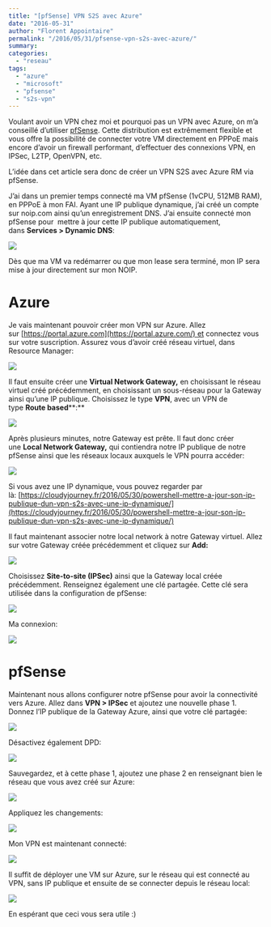 ```yaml
---
title: "[pfSense] VPN S2S avec Azure"
date: "2016-05-31"
author: "Florent Appointaire"
permalink: "/2016/05/31/pfsense-vpn-s2s-avec-azure/"
summary: 
categories: 
  - "reseau"
tags: 
  - "azure"
  - "microsoft"
  - "pfsense"
  - "s2s-vpn"
---
```

Voulant avoir un VPN chez moi et pourquoi pas un VPN avec Azure, on m’a conseillé d’utiliser [pfSense](https://www.pfsense.org/). Cette distribution est extrêmement flexible et vous offre la possibilité de connecter votre VM directement en PPPoE mais encore d’avoir un firewall performant, d’effectuer des connexions VPN, en IPSec, L2TP, OpenVPN, etc.

L’idée dans cet article sera donc de créer un VPN S2S avec Azure RM via pfSense.

J’ai dans un premier temps connecté ma VM pfSense (1vCPU, 512MB RAM), en PPPoE à mon FAI. Ayant une IP publique dynamique, j’ai créé un compte sur noip.com ainsi qu’un enregistrement DNS. J’ai ensuite connecté mon pfSense pour  mettre à jour cette IP publique automatiquement, dans **Services > Dynamic DNS**:

[![](https://cloudyjourney.fr/wp-content/uploads/2018/01/SNAGHTMLeb3953b_03B4FC3B.png)](https://cloudyjourney.fr/wp-content/uploads/2018/01/SNAGHTMLeb3953b_03B4FC3B.png)

Dès que ma VM va redémarrer ou que mon lease sera terminé, mon IP sera mise à jour directement sur mon NOIP.

# Azure

Je vais maintenant pouvoir créer mon VPN sur Azure. Allez sur [https://portal.azure.com](https://portal.azure.com/) et connectez vous sur votre suscription. Assurez vous d’avoir créé réseau virtuel, dans Resource Manager:

[![](https://cloudyjourney.fr/wp-content/uploads/2018/01/image_65D67839.png)](https://cloudyjourney.fr/wp-content/uploads/2018/01/image_65D67839.png)

Il faut ensuite créer une **Virtual Network Gateway,** en choisissant le réseau virtuel créé précédemment, en choisissant un sous-réseau pour la Gateway ainsi qu’une IP publique. Choisissez le type **VPN**, avec un VPN de type **Route based****:**

![](https://cloudyjourney.fr/wp-content/uploads/2018/01/image_454F3887.png)

Après plusieurs minutes, notre Gateway est prête. Il faut donc créer une **Local Network Gateway,** qui contiendra notre IP publique de notre pfSense ainsi que les réseaux locaux auxquels le VPN pourra accéder:

[![](https://cloudyjourney.fr/wp-content/uploads/2018/01/SNAGHTMLed9b5f9_199E6E8B.png)](https://cloudyjourney.fr/wp-content/uploads/2018/01/SNAGHTMLed9b5f9_199E6E8B.png)

Si vous avez une IP dynamique, vous pouvez regarder par là: [https://cloudyjourney.fr/2016/05/30/powershell-mettre-a-jour-son-ip-publique-dun-vpn-s2s-avec-une-ip-dynamique/](https://cloudyjourney.fr/2016/05/30/powershell-mettre-a-jour-son-ip-publique-dun-vpn-s2s-avec-une-ip-dynamique/)

Il faut maintenant associer notre local network à notre Gateway virtuel. Allez sur votre Gateway créée précédemment et cliquez sur **Add:**

[![](https://cloudyjourney.fr/wp-content/uploads/2018/01/SNAGHTMLedfe068_3BF60404.png)](https://cloudyjourney.fr/wp-content/uploads/2018/01/SNAGHTMLedfe068_3BF60404.png)

Choisissez **Site-to-site (IPSec)** ainsi que la Gateway local créée précédemment. Renseignez également une clé partagée. Cette clé sera utilisée dans la configuration de pfSense:

![](https://cloudyjourney.fr/wp-content/uploads/2018/01/image_572E5D05.png)

Ma connexion:

[![](https://cloudyjourney.fr/wp-content/uploads/2018/01/SNAGHTMLedf7b26_6494700B.png)](https://cloudyjourney.fr/wp-content/uploads/2018/01/SNAGHTMLedf7b26_6494700B.png)

# pfSense

Maintenant nous allons configurer notre pfSense pour avoir la connectivité vers Azure. Allez dans **VPN > IPSec** et ajoutez une nouvelle phase 1. Donnez l’IP publique de la Gateway Azure, ainsi que votre clé partagée:

[![](https://cloudyjourney.fr/wp-content/uploads/2018/01/SNAGHTMLee301eb_22ED1C35.png)](https://cloudyjourney.fr/wp-content/uploads/2018/01/SNAGHTMLee301eb_22ED1C35.png)

Désactivez également DPD:

![](https://cloudyjourney.fr/wp-content/uploads/2018/01/image_2046F135.png)

Sauvegardez, et à cette phase 1, ajoutez une phase 2 en renseignant bien le réseau que vous avez créé sur Azure:

![](https://cloudyjourney.fr/wp-content/uploads/2018/01/image_74962738.png)

Appliquez les changements:

[![](https://cloudyjourney.fr/wp-content/uploads/2018/01/image_61E12D81.png)](https://cloudyjourney.fr/wp-content/uploads/2018/01/image_61E12D81.png)

Mon VPN est maintenant connecté:

![](https://cloudyjourney.fr/wp-content/uploads/2018/01/SNAGHTMLeeaf6d8_76667CFF.png)

Il suffit de déployer une VM sur Azure, sur le réseau qui est connecté au VPN, sans IP publique et ensuite de se connecter depuis le réseau local:

[![](https://cloudyjourney.fr/wp-content/uploads/2018/01/image_63B18348.png)](https://cloudyjourney.fr/wp-content/uploads/2018/01/image_63B18348.png)

En espérant que ceci vous sera utile :)
